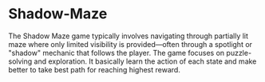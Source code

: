 # Shadow-Maze 
The Shadow Maze game typically involves navigating through partially lit maze where only limited visibility is provided—often through a spotlight or "shadow" mechanic that follows the player. The game focuses on puzzle-solving and exploration. It basically learn the action of each state and make better to take best path for reaching highest reward. 
